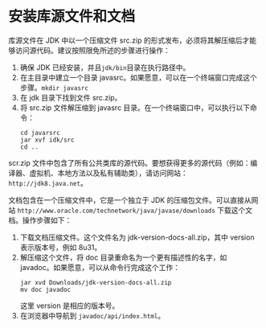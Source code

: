 # 安装库源文件和文档
库源文件在 JDK 中以一个压缩文件 src.zip 的形式发布，必须将其解压缩后才能够访问源代码。建议按照限免所述的步骤进行操作：
1. 确保 JDK 已经安装，并且`jdk/bin`目录在执行路径中。
2. 在主目录中建立一个目录 javasrc。如果愿意，可以在一个终端窗口完成这个步骤。`mkdir javasrc`
3. 在 jdk 目录下找到文件 src.zip。
4. 将 src.zip 文件解压缩到 javasrc 目录。在一个终端窗口中，可以执行以下命令：
    ```
    cd javarsrc
    jar xvf idk/src
    cd ..
    ```

scr.zip 文件中包含了所有公共类库的源代码。要想获得更多的源代码（例如：编译器、虚拟机、本地方法以及私有辅助类），请访问网站：`http://jdk8.java.net`。

文档包含在一个压缩文件中，它是一个独立于 JDK 的压缩包文件。可以直接从网站 `http://www.oracle.com/technetwork/java/javase/downloads` 下载这个文档。操作步骤如下：
1. 下载文档压缩文件。这个文件名为 jdk-version-docs-all.zip，其中 version 表示版本号，例如 8u31。
2. 解压缩这个文件，将 doc 目录重命名为一个更有描述性的名字，如 javadoc。如果愿意，可以从命令行完成这个工作：
    ```
    jar xvd Downloads/jdk-version-docs-all.zip
    mv doc javadoc
    ```
   这里 version 是相应的版本号。
3. 在浏览器中导航到 `javadoc/api/index.html`。
